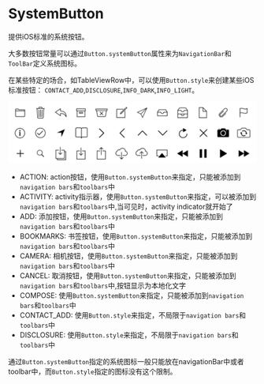 # SystemButton

提供iOS标准的系统按钮。

大多数按钮常量可以通过`Button.systemButton`属性来为`NavigationBar`和
`ToolBar`定义系统图标。

在某些特定的场合，如TableViewRow中，可以使用`Button.style`来创建某些iOS标准按钮：
`CONTACT_ADD`,`DISCLOSURE`,`INFO_DARK`,`INFO_LIGHT`。

![System Button](/images/ui_ios_system_buttons.png)

- ACTION: action按钮，使用`Button.systemButton`来指定，只能被添加到`navigation bars`和`toolbars`中
- ACTIVITY: activity指示器，使用`Button.systemButton`来指定，可以被添加到`navigation bars`和`toolbars`中,当可见时，activity indicator就开始了
- ADD: 添加按钮，使用`Button.systemButton`来指定，只能被添加到`navigation bars`和`toolbars`中
- BOOKMARKS: 书签按钮，使用`Button.systemButton`来指定，只能被添加到`navigation bars`和`toolbars`中
- CAMERA: 相机按钮，使用`Button.systemButton`来指定，只能被添加到`navigation bars`和`toolbars`中
- CANCEL: 取消按钮，使用`Button.systemButton`来指定，只能被添加到`navigation bars`和`toolbars`中,按钮显示为本地化文字
- COMPOSE: 使用`Button.systemButton`来指定，只能被添加到`navigation bars`和`toolbars`中
- CONTACT_ADD: 使用`Button.style`来指定，不局限于`navigation bars`和`toolbars`中
- DISCLOSURE: 使用`Button.style`来指定，不局限于`navigation bars`和`toolbars`中

通过`Button.systemButton`指定的系统图标一般只能放在navigationBar中或者toolbar中，而`Button.style`指定的图标没有这个限制。

